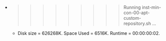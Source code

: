* >>>>>>>>> Running inst-min-con-00-apt-custom-repository.sh ...
  * Disk size = 626268K. Space Used = 6516K. Runtime = 00:00:00:02.

